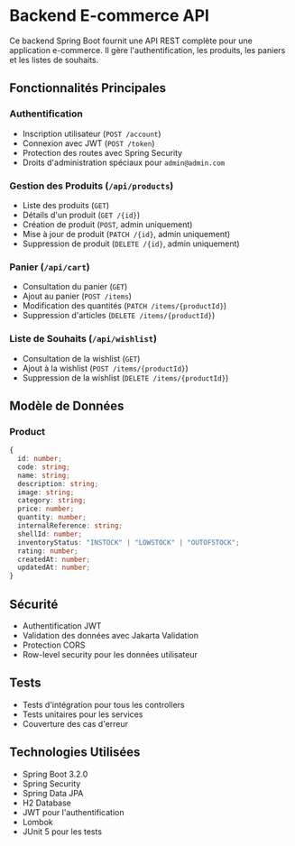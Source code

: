 # Backend E-commerce API

Ce backend Spring Boot fournit une API REST complète pour une application e-commerce. Il gère l'authentification, les produits, les paniers et les listes de souhaits.

## Fonctionnalités Principales

### Authentification
- Inscription utilisateur (`POST /account`)
- Connexion avec JWT (`POST /token`)
- Protection des routes avec Spring Security
- Droits d'administration spéciaux pour `admin@admin.com`

### Gestion des Produits (`/api/products`)
- Liste des produits (`GET`)
- Détails d'un produit (`GET /{id}`)
- Création de produit (`POST`, admin uniquement)
- Mise à jour de produit (`PATCH /{id}`, admin uniquement)
- Suppression de produit (`DELETE /{id}`, admin uniquement)

### Panier (`/api/cart`)
- Consultation du panier (`GET`)
- Ajout au panier (`POST /items`)
- Modification des quantités (`PATCH /items/{productId}`)
- Suppression d'articles (`DELETE /items/{productId}`)

### Liste de Souhaits (`/api/wishlist`)
- Consultation de la wishlist (`GET`)
- Ajout à la wishlist (`POST /items/{productId}`)
- Suppression de la wishlist (`DELETE /items/{productId}`)

## Modèle de Données

### Product
```typescript
{
  id: number;
  code: string;
  name: string;
  description: string;
  image: string;
  category: string;
  price: number;
  quantity: number;
  internalReference: string;
  shellId: number;
  inventoryStatus: "INSTOCK" | "LOWSTOCK" | "OUTOFSTOCK";
  rating: number;
  createdAt: number;
  updatedAt: number;
}
```

## Sécurité
- Authentification JWT
- Validation des données avec Jakarta Validation
- Protection CORS
- Row-level security pour les données utilisateur

## Tests
- Tests d'intégration pour tous les controllers
- Tests unitaires pour les services
- Couverture des cas d'erreur

## Technologies Utilisées
- Spring Boot 3.2.0
- Spring Security
- Spring Data JPA
- H2 Database
- JWT pour l'authentification
- Lombok
- JUnit 5 pour les tests